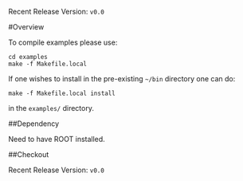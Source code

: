 Recent Release Version: `v0.0`

#Overview

To compile examples please use:

```
cd examples
make -f Makefile.local
```

If one wishes to install in the pre-existing `~/bin` directory one can do:

```
make -f Makefile.local install
```

in the `examples/` directory.

##Dependency

Need to have ROOT installed. 

##Checkout


Recent Release Version: `v0.0`


